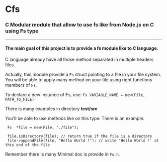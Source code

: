 # Cfs
### C Modular module that allow to use fs like from Node.js on C using Fs type

---

#### The main goal of this project is to provide a fs module like to C language.

C language already have all those method separated in multiple headers files.

Actually, this module provide a `Fs` struct pointing to a file in your file system.
You will be able to apply many method on your file using right functions members of `Fs`. 

To declare a new instance of Fs, use:
`Fs VARIABLE_NAME = new(File, PATH_TO_FILE)`

There is many examples in directory **__test__/src**

You'll be able to use methods like on this type.
There is an example:
```
 Fs  *file = new(File, "./file");
 
 file.isDirectory(file); // return true if the file is a directory
 file->appendFile(file, "Hello World !"); // write 'Hello World !' at this end of the file
```

Remember there is many 
Minimal doc is provide in `Fs.h`.
